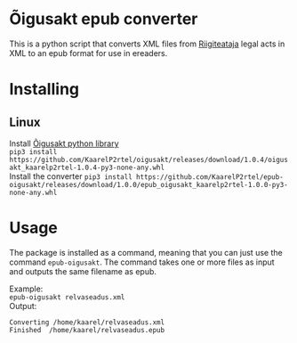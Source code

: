 # Õigusakt epub converter
This is a python script that converts XML files from [Riigiteataja](https://www.riigiteataja.ee/index.html) legal acts in XML to an epub format for use in ereaders.


# Installing
## Linux
Install [Õigusakt python library](https://github.com/KaarelP2rtel/oigusakt)  
`pip3 install https://github.com/KaarelP2rtel/oigusakt/releases/download/1.0.4/oigusakt_kaarelp2rtel-1.0.4-py3-none-any.whl`  
Install the converter
`pip3 install https://github.com/KaarelP2rtel/epub-oigusakt/releases/download/1.0.0/epub_oigusakt_kaarelp2rtel-1.0.0-py3-none-any.whl`  

# Usage
The package is installed as a command, meaning that you can just use the command `epub-oigusakt`. The command takes one or more files as input and outputs the same filename as epub.  
  
Example:  
```epub-oigusakt relvaseadus.xml```  
Output:  
```
Converting /home/kaarel/relvaseadus.xml  
Finished  /home/kaarel/relvaseadus.epub  
```  
